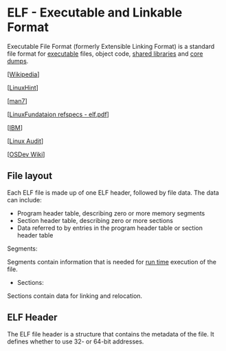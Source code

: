 # ELF - Executable and Linkable Format

Executable File Format (formerly Extensible Linking Format) is a standard file format for [executable](https://en.wikipedia.org/wiki/Executable) files, object code, [shared libraries](<https://en.wikipedia.org/wiki/Library_(computing)>) and [core dumps](https://en.wikipedia.org/wiki/Core_dump).

[[Wikipedia](https://en.wikipedia.org/wiki/Executable_and_Linkable_Format)]

[[LinuxHint](https://linuxhint.com/understanding_elf_file_format/)]

[[man7](https://man7.org/linux/man-pages/man5/elf.5.html)]

[[LinuxFundataion refspecs - elf.pdf](https://refspecs.linuxfoundation.org/elf/elf.pdf)]

[[IBM](https://www.ibm.com/docs/en/ztpf/1.1.0.14?topic=linkage-executable-linking-format-elf)]

[[Linux Audit](https://linux-audit.com/elf-binaries-on-linux-understanding-and-analysis/)]

[[OSDev Wiki](https://wiki.osdev.org/ELF)]

## File layout

Each ELF file is made up of one ELF header, followed by file data. The data can include:

- Program header table, describing zero or more memory segments
- Section header table, describing zero or more sections
- Data referred to by entries in the program header table or section header table

Segments:

Segments contain information that is needed for [run time](<https://en.wikipedia.org/wiki/Run_time_(program_lifecycle_phase)>) execution of the file.

- Sections:

Sections contain data for linking and relocation.

## ELF Header

The ELF file header is a structure that contains the metadata of the file. It defines whether to use 32- or 64-bit addresses.
